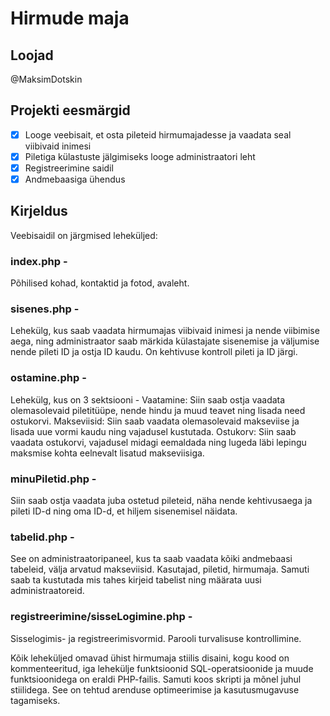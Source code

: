 # Hirmude maja

## Loojad
@MaksimDotskin

## Projekti eesmärgid
- [x] Looge veebisait, et osta pileteid hirmumajadesse ja vaadata seal viibivaid inimesi
- [x] Piletiga külastuste jälgimiseks looge administraatori leht
- [x] Registreerimine saidil
- [x] Andmebaasiga ühendus
      
## Kirjeldus
Veebisaidil on järgmised leheküljed:

### index.php -
Põhilised kohad, kontaktid ja fotod, avaleht.

### sisenes.php - 
Lehekülg, kus saab vaadata hirmumajas viibivaid inimesi ja nende viibimise aega, ning administraator saab märkida külastajate sisenemise ja väljumise nende pileti ID ja ostja ID kaudu. On kehtivuse kontroll pileti ja ID järgi.

### ostamine.php - 
Lehekülg, kus on 3 sektsiooni - Vaatamine: Siin saab ostja vaadata olemasolevaid piletitüüpe, nende hindu ja muud teavet ning lisada need ostukorvi. Makseviisid: Siin saab vaadata olemasolevaid makseviise ja lisada uue vormi kaudu ning vajadusel kustutada. Ostukorv: Siin saab vaadata ostukorvi, vajadusel midagi eemaldada ning lugeda läbi lepingu maksmise kohta eelnevalt lisatud makseviisiga.

### minuPiletid.php - 
Siin saab ostja vaadata juba ostetud pileteid, näha nende kehtivusaega ja pileti ID-d ning oma ID-d, et hiljem sisenemisel näidata.

### tabelid.php - 
See on administraatoripaneel, kus ta saab vaadata kõiki andmebaasi tabeleid, välja arvatud makseviisid. Kasutajad, piletid, hirmumaja. Samuti saab ta kustutada mis tahes kirjeid tabelist ning määrata uusi administraatoreid.

### registreerimine/sisseLogimine.php - 
Sisselogimis- ja registreerimisvormid. Parooli turvalisuse kontrollimine.

Kõik leheküljed omavad ühist hirmumaja stiilis disaini, kogu kood on kommenteeritud, iga lehekülje funktsioonid SQL-operatsioonide ja muude funktsioonidega on eraldi PHP-failis. Samuti koos skripti ja mõnel juhul stiilidega. See on tehtud arenduse optimeerimise ja kasutusmugavuse tagamiseks.
